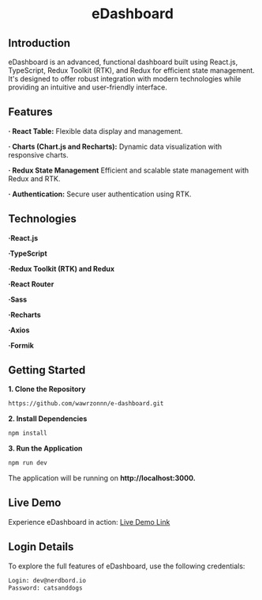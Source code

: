 <h1 align="center">
  eDashboard
</h1>


## Introduction

eDashboard is an advanced, functional dashboard built using React.js, TypeScript, Redux Toolkit (RTK), and Redux for efficient state management. It's designed to offer robust integration with modern technologies while providing an intuitive and user-friendly interface.



## Features

**· React Table:** Flexible data display and management.

**· Charts (Chart.js and Recharts):** Dynamic data visualization with responsive charts.

**· Redux State Management** Efficient and scalable state management with Redux and RTK.

**· Authentication:** Secure user authentication using RTK.


## Technologies

**·React.js**

**·TypeScript**

**·Redux Toolkit (RTK) and Redux**

**·React Router**

**·Sass**

**·Recharts**

**·Axios**

**·Formik**



## Getting Started

**1. Clone the Repository**
```bash
https://github.com/wawrzonnn/e-dashboard.git
```

**2. Install Dependencies**
```bash
npm install
```

**3. Run the Application**
```bash
npm run dev
```

The application will be running on **http://localhost:3000.**


## Live Demo

Experience eDashboard in action: [Live Demo Link](https://e-dashboard-psi.vercel.app/)


## Login Details

To explore the full features of eDashboard, use the following credentials:

```bash
Login: dev@nerdbord.io
Password: catsanddogs
```

